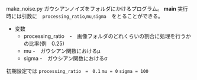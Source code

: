 make_noise.py
ガウシアンノイズをフォルダにかけるプログラム。
__main__ 実行時には引数に　`processing_ratio`,`mu`,`sigma`　をとることができる。

* 変数
  * processing_ratio　-　画像フォルダのどれくらいの割合に処理を行うかの比率(例　0.25)
  * mu -　ガウシアン関数におけるμ
  * sigma -　ガウシアン関数におけるσ

初期設定では
`processing_ratio　=　0.1`
`mu = 0`
`sigma = 100`
